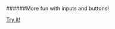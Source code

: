 ######More fun with inputs and buttons!

[Try it!](https://rawgit.com/jeffbell9/To-Do/master/index.html)